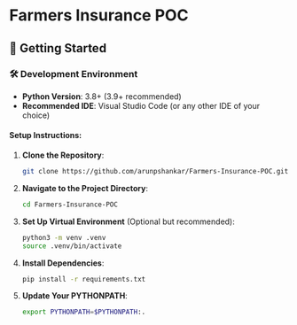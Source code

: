 # Farmers Insurance POC

## 🚀 Getting Started

### 🛠️ Development Environment 

- **Python Version**: 3.8+ (3.9+ recommended)
- **Recommended IDE**: Visual Studio Code (or any other IDE of your choice)

#### Setup Instructions:

1. **Clone the Repository**:

   ```bash
   git clone https://github.com/arunpshankar/Farmers-Insurance-POC.git
   ```

2. **Navigate to the Project Directory**:

   ```bash
   cd Farmers-Insurance-POC
   ```

3. **Set Up Virtual Environment** (Optional but recommended):

   ```bash
   python3 -m venv .venv
   source .venv/bin/activate
   ```

4. **Install Dependencies**:

   ```bash
   pip install -r requirements.txt
   ```

5. **Update Your PYTHONPATH**:

   ```bash
   export PYTHONPATH=$PYTHONPATH:.
   ```
